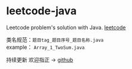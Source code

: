 # leetcode-java

Leetcode problem's solution with Java. [leetcode](https://leetcode.com/problemset/algorithms/)


类名规范：`题目tag_题目序号_题目名称.java`  
example： `Array_1_TwoSum.java`


持续更新 欢迎指正 -> [github](https://github.com/ljmdbc7a/leetcode-java)